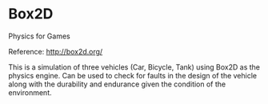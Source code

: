 # Box2D
Physics for Games

Reference: http://box2d.org/

This is a simulation of three vehicles (Car, Bicycle, Tank) using Box2D as the physics engine.
Can be used to check for faults in the design of the vehicle along with the durability 
and endurance given the condition of the environment.
